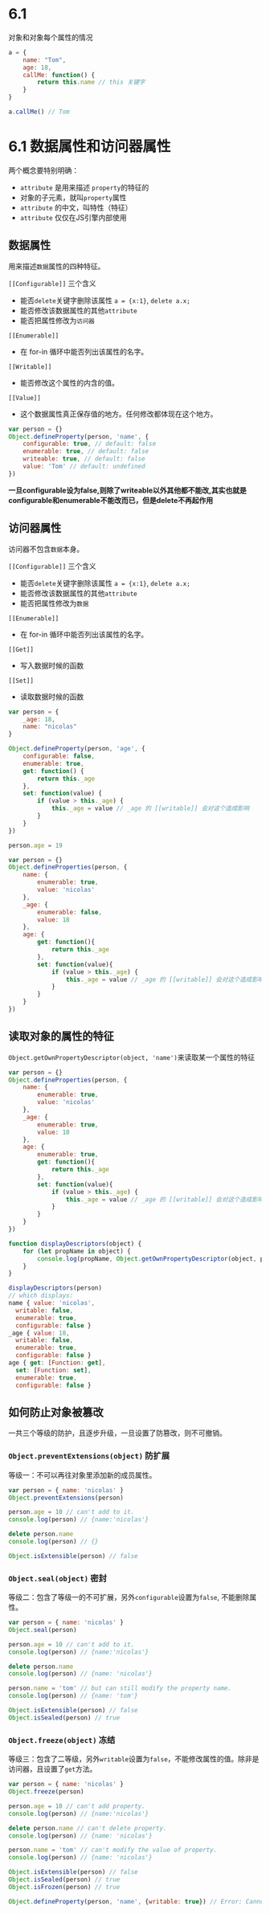 # 6.1
对象和对象每个属性的情况

```javascript
a = {
    name: "Tom",
    age: 18,
    callMe: function() {
        return this.name // this 关键字
    }
}

a.callMe() // Tom
```

# 6.1 数据属性和访问器属性

两个概念要特别明确：

- `attribute` 是用来描述 `property`的特征的
- 对象的子元素，就叫`property`属性
- `attribute` 的中文，叫特性（特征）
- `attribute` 仅仅在JS引擎内部使用

## 数据属性

用来描述`数据`属性的四种特征。

`[[Configurable]]` 三个含义
- 能否`delete`关键字删除该属性 `a = {x:1}`, `delete a.x;`
- 能否修改该数据属性的其他`attribute`
- 能否把属性修改为`访问器`

`[[Enumerable]]`
- 在 for-in 循环中能否列出该属性的名字。

`[[Writable]]`
- 能否修改这个属性的内含的值。

`[[Value]]`
- 这个数据属性真正保存值的地方。任何修改都体现在这个地方。

```javascript
var person = {}
Object.defineProperty(person, 'name', {
    configurable: true, // default: false
    enumerable: true, // default: false
    writeable: true, // default: false
    value: 'Tom' // default: undefined
})
```

**一旦configurable设为false,则除了writeable以外其他都不能改,其实也就是configurable和enumerable不能改而已，但是delete不再起作用**

## 访问器属性

访问器不包含`数据`本身。

`[[Configurable]]` 三个含义
- 能否`delete`关键字删除该属性 `a = {x:1}`, `delete a.x;`
- 能否修改该数据属性的其他`attribute`
- 能否把属性修改为`数据`

`[[Enumerable]]`
- 在 for-in 循环中能否列出该属性的名字。

`[[Get]]`
- 写入数据时候的函数

`[[Set]]`
- 读取数据时候的函数


```javascript
var person = {
    _age: 18,
    name: "nicolas"
}

Object.defineProperty(person, 'age', {
    configurable: false,
    enumerable: true,
    get: function() {
        return this._age
    },
    set: function(value) {
        if (value > this._age) {
            this._age = value // _age 的 [[writable]] 会对这个造成影响
        }
    }
})

person.age = 19
```

```javascript
var person = {}
Object.defineProperties(person, {
    name: {
        enumerable: true,
        value: 'nicolas'
    },
    _age: {
        enumerable: false,
        value: 18
    },
    age: {
        get: function(){
            return this._age
        },
        set: function(value){
            if (value > this._age) {
                this._age = value // _age 的 [[writable]] 会对这个造成影响
            }
        }
    }
})
```

## 读取对象的属性的特征

`Object.getOwnPropertyDescriptor(object, 'name')`来读取某一个属性的特征

```javascript
var person = {}
Object.defineProperties(person, {
    name: {
        enumerable: true,
        value: 'nicolas'
    },
    _age: {
        enumerable: true,
        value: 18
    },
    age: {
        enumerable: true,
        get: function(){
            return this._age
        },
        set: function(value){
            if (value > this._age) {
                this._age = value // _age 的 [[writable]] 会对这个造成影响
            }
        }
    }
})

function displayDescriptors(object) {
    for (let propName in object) {
        console.log(propName, Object.getOwnPropertyDescriptor(object, propName))
    }
}

displayDescriptors(person)
// which displays:
name { value: 'nicolas',
  writable: false,
  enumerable: true,
  configurable: false }
_age { value: 18,
  writable: false,
  enumerable: true,
  configurable: false }
age { get: [Function: get],
  set: [Function: set],
  enumerable: true,
  configurable: false }

```

## 如何防止对象被篡改

一共三个等级的防护，且逐步升级，一旦设置了防篡改，则不可撤销。

### `Object.preventExtensions(object)` 防扩展

等级一：不可以再往对象里添加新的成员属性。

```javascript
var person = { name: 'nicolas' }
Object.preventExtensions(person)

person.age = 10 // can't add to it.
console.log(person) // {name:'nicolas'}

delete person.name
console.log(person) // {}

Object.isExtensible(person) // false
```

### `Object.seal(object)` 密封

等级二：包含了等级一的不可扩展，另外`configurable`设置为`false`, 不能删除属性。

```javascript
var person = { name: 'nicolas' }
Object.seal(person)

person.age = 10 // can't add to it.
console.log(person) // {name:'nicolas'}

delete person.name
console.log(person) // {name: 'nicolas'}

person.name = 'tom' // but can still modify the property name.
console.log(person) // {name: 'tom'}

Object.isExtensible(person) // false
Object.isSealed(person) // true
```

### `Object.freeze(object)` 冻结

等级三：包含了二等级，另外`writable`设置为`false`，不能修改属性的值。除非是访问器，且设置了`get`方法。

```javascript
var person = { name: 'nicolas' }
Object.freeze(person)

person.age = 10 // can't add property.
console.log(person) // {name:'nicolas'}

delete person.name // can't delete property.
console.log(person) // {name: 'nicolas'}

person.name = 'tom' // can't modify the value of property.
console.log(person) // {name: 'nicolas'}

Object.isExtensible(person) // false
Object.isSealed(person) // true
Object.isFrozen(person) // true

Object.defineProperty(person, 'name', {writable: true}) // Error: Cannot redefine property: name 想把它重新设为可写，也没门。
```
